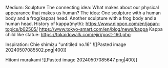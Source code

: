 Medium: Sculpture
The connecting idea: What makes about our physical appearance that makes us human?
The idea: One sculpture with a human body and a frog(kappa) head. Another sculpture with a frog body and a human head. 
History of kappa(myth): https://www.nippon.com/en/japan-topics/b02505/ 
					https://www.tokyo-smart.com/en/blog/news/kappa
Kappa child like statue: https://tokaidowalk.com/ejiri/post-160.php


Inspiration: Chie shimizu "untitiled no.16"
![[Pasted image 20240507085502.png|400]]


Hitomi murakami
![[Pasted image 20240507085647.png|400]]


